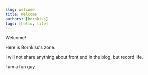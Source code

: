 ```yaml
---
slug: welcome
title: Welcome
authors: [bornkiss]
tags: [hello, life]
---
```



Welcome!

Here is Bornkiss's zone.

I will not share anything about front end in the blog, but record life.

I am a fun guy.